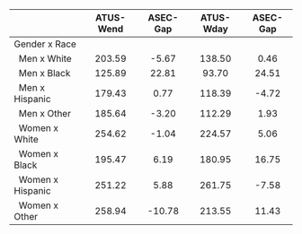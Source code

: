
|                      |    ATUS-Wend |     ASEC-Gap |    ATUS-Wday |     ASEC-Gap |
| -------------------- | :----------: | :----------: | :----------: | :----------: |
| Gender x Race        |              |              |              |              |
| &nbsp;&nbsp;Men x White |       203.59 |        -5.67 |       138.50 |         0.46 |
| &nbsp;&nbsp;Men x Black |       125.89 |        22.81 |        93.70 |        24.51 |
| &nbsp;&nbsp;Men x Hispanic |       179.43 |         0.77 |       118.39 |        -4.72 |
| &nbsp;&nbsp;Men x Other |       185.64 |        -3.20 |       112.29 |         1.93 |
| &nbsp;&nbsp;Women x White |       254.62 |        -1.04 |       224.57 |         5.06 |
| &nbsp;&nbsp;Women x Black |       195.47 |         6.19 |       180.95 |        16.75 |
| &nbsp;&nbsp;Women x Hispanic |       251.22 |         5.88 |       261.75 |        -7.58 |
| &nbsp;&nbsp;Women x Other |       258.94 |       -10.78 |       213.55 |        11.43 |

